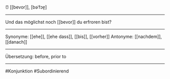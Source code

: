 ⏰ [[bevor]], [bəˈfɔɐ̯]

---
Und das möglichst noch [[bevor]] du erfroren bist?

---
Synonyme: [[ehe]], [[ehe dass]], [[bis]], [[vorher]]
Antonyme: [[nachdem]], [[danach]]

---
Übersetzung: before, prior to

---
#Konjunktion #Subordinierend
